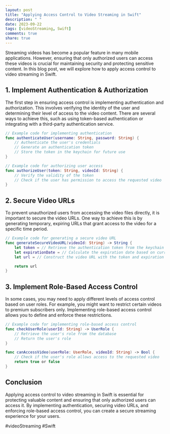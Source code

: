 ```yaml
---
layout: post
title: "Applying Access Control to Video Streaming in Swift"
description: " "
date: 2023-09-22
tags: [videoStreaming, Swift]
comments: true
share: true
---
```


Streaming videos has become a popular feature in many mobile applications. However, ensuring that only authorized users can access these videos is crucial for maintaining security and protecting sensitive content. In this blog post, we will explore how to apply access control to video streaming in Swift.

## 1. Implement Authentication & Authorization

The first step in ensuring access control is implementing authentication and authorization. This involves verifying the identity of the user and determining their level of access to the video content. There are several ways to achieve this, such as using token-based authentication or integrating with a third-party authentication service.

```swift
// Example code for implementing authentication
func authenticateUser(username: String, password: String) {
    // Authenticate the user's credentials
    // Generate an authentication token
    // Store the token in the keychain for future use
}

// Example code for authorizing user access
func authorizeUser(token: String, videoId: String) {
    // Verify the validity of the token
    // Check if the user has permission to access the requested video
}
```

## 2. Secure Video URLs

To prevent unauthorized users from accessing the video files directly, it is important to secure the video URLs. One way to achieve this is by generating temporary, expiring URLs that grant access to the video for a specific time period.

```swift
// Example code for generating a secure video URL
func generateSecureVideoURL(videoId: String) -> String {
    let token = // Retrieve the authentication token from the keychain
    let expirationDate = // Calculate the expiration date based on current time
    let url = // Construct the video URL with the token and expiration date

    return url
}
```

## 3. Implement Role-Based Access Control

In some cases, you may need to apply different levels of access control based on user roles. For example, you might want to restrict certain videos to premium subscribers only. Implementing role-based access control allows you to define and enforce these restrictions.

```swift
// Example code for implementing role-based access control
func checkUserRole(userId: String) -> UserRole {
    // Retrieve the user's role from the database
    // Return the user's role
}

func canAccessVideo(userRole: UserRole, videoId: String) -> Bool {
    // Check if the user's role allows access to the requested video
    return true or false
}
```

## Conclusion

Applying access control to video streaming in Swift is essential for protecting valuable content and ensuring that only authorized users can access it. By implementing authentication, securing video URLs, and enforcing role-based access control, you can create a secure streaming experience for your users.

#videoStreaming #Swift